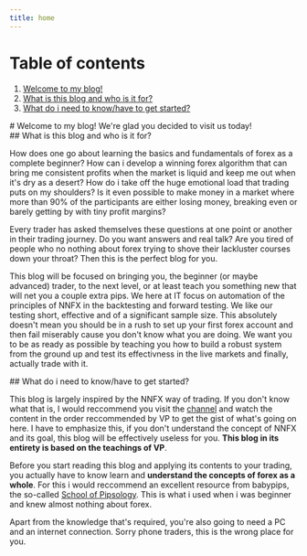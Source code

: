 ```yaml
---
title: home
---
```


# Table of contents
1. [Welcome to my blog!](#welcome)
2. [What is this blog and who is it for? ](#what-is-this)
3. [What do i need to know/have to get started?](#requirements)


<div id="welcome" />
# Welcome to my blog!
We're glad you decided to visit us today!
<div id="what-is-this" />
## What is this blog and who is it for? 

How does one go about learning the basics and fundamentals of forex as a complete beginner? How can i develop a winning forex algorithm that can bring me consistent profits when the market is liquid and keep me out when it's dry as a desert? How do i take off the huge emotional load that trading puts on my shoulders? Is it even possible to make money in a market where more than 90% of the participants are either losing money, breaking even or barely getting by with tiny profit margins? 

Every trader has asked themselves these questions at one point or another in their trading journey. Do you want answers and real talk? Are you tired of people who no nothing about forex trying to shove their lackluster courses down your throat? Then this is the perfect blog for you.

This blog will be focused on bringing you, the beginner (or maybe advanced) trader, to the next level, or at least teach you something new that will net you a couple extra pips. We here at IT focus on automation of the principles of NNFX in the backtesting and forward testing. We like our testing short, effective and of a significant sample size. This absolutely doesn't mean you should be in a rush to set up your first forex account and then fail miserably cause you don't know what you are doing. We want you to be as ready as possible by teaching you how to build a robust system from the ground up and test its effectivness in the live markets and finally, actually trade with it. 
<div id="requirements" />
## What do i need to know/have to get started?

This blog is largely inspired by the NNFX way of trading. If you don't know what that is, I would reccommend you visit the [channel](nnfx-beginner-vid) and watch the content in the order reccommended by VP to get the gist of what's going on here. I have to emphasize this, if you don't understand the concept of NNFX and its goal, this blog will be effectively useless for you. **This blog in its entirety is based on the teachings of VP**. 

Before you start reading this blog and applying its contents to your trading, you actually have to know learn and **understand the concepts of forex as a whole**. For this i would reccommend an excellent resource from babypips, the so-called [School of Pipsology](school-of-pipsology). This is what i used when i was beginner and knew almost nothing about forex. 

Apart from the knowledge that's required, you're also going to need a PC and an internet connection. Sorry phone traders, this is the wrong place for you.
